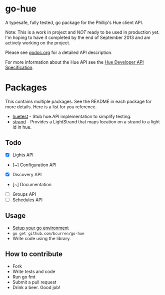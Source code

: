 # go-hue

A typesafe, fully tested, go package for the Phillip's Hue client API. 

Note: This is a work in project and *NOT* ready to be used in production yet. I'm hoping to have it completed by the end of September 2013 and am actively working on the project.

Please see [godoc.org](http://godoc.org/github.com/bcurren/go-hue) for a detailed API
description.

For more information about the Hue API see the [Hue Developer API Specification](http://developers.meethue.com/).

# Packages

This contains multiple packages. See the README in each package for more details. Here is a list for you reference.

* [huetest](/huetest) - Stub hue.API implementation to simplify testing.
* [strand](/strand) - Provides a LightStrand that maps location on a strand to a light id in hue. 

## Todo

- [X] Lights API
- [~] Configuration API
- [X] Discovery API
- [~] Documentation
- [ ] Groups API
- [ ] Schedules API

## Usage

* [Setup your go environment](http://golang.org/doc/code.html)
* ```go get github.com/bcurren/go-hue```
* Write code using the library.

## How to contribute
* Fork
* Write tests and code
* Run go fmt
* Submit a pull request
* Drink a beer. Good job!
